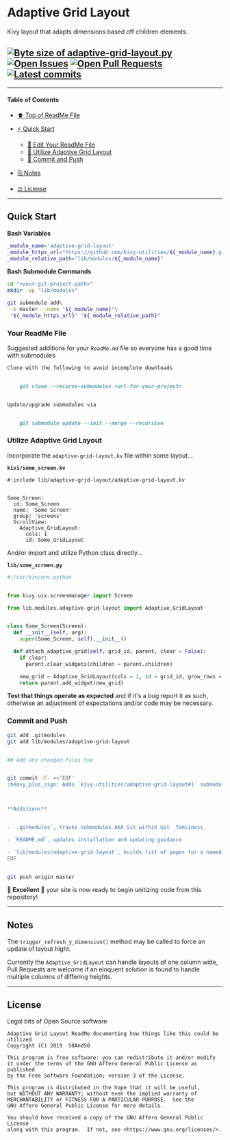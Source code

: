 # Adaptive Grid Layout
[heading__title]:
  #adaptive-grid-layout
  "&#x2B06; Top of ReadMe File"


Kivy layout that adapts dimensions based off children elements.


## [![Byte size of adaptive-grid-layout.py][badge__master__adaptive_grid_layout__source_code]][adaptive_grid_layout__master__source_code] [![Open Issues][badge__issues__adaptive_grid_layout]][issues__adaptive_grid_layout] [![Open Pull Requests][badge__pull_requests__adaptive_grid_layout]][pull_requests__adaptive_grid_layout] [![Latest commits][badge__commits__adaptive_grid_layout__master]][commits__adaptive_grid_layout__master]



------


#### Table of Contents


- [:arrow_up: Top of ReadMe File][heading__title]

- [:zap: Quick Start][heading__quick_start]

  - [:memo: Edit Your ReadMe File][heading__your_readme_file]
  - [:snake: Utilize Adaptive Grid Layout][heading__utilize]
  - [:floppy_disk: Commit and Push][heading__commit_and_push]

- [&#x1F5D2; Notes][heading__notes]

- [&#x2696; License][heading__license]


------



## Quick Start
[heading__quick_start]:
  #quick-start
  "&#9889; Perhaps as easy as one, 2.0,..."


**Bash Variables**


```Bash
_module_name='adaptive-grid-layout'
_module_https_url="https://github.com/kivy-utilities/${_module_name}.git"
_module_relative_path="lib/modules/${_module_name}"
```


**Bash Submodule Commands**


```Bash
cd "<your-git-project-path>"
mkdir -vp "lib/modules"

git submodule add\
 -b master --name "${_module_name}"\
 "${_module_https_url}" "${_module_relative_path}"
```


### Your ReadMe File
[heading__your_readme_file]:
  #your-readme-file
  "&#x1F578; Suggested additions for your ReadMe.md file so everyone has a good time with submodules"


Suggested additions for your _`ReadMe.md`_ file so everyone has a good time with submodules


```MarkDown
Clone with the following to avoid incomplete downloads


    git clone --recurse-submodules <url-for-your-project>


Update/upgrade submodules via


    git submodule update --init --merge --recursive
```


### Utilize Adaptive Grid Layout
[heading__utilize]:
  #utilize-adaptive-grid-layout
  "&#x1F40D; How to make use of this submodule within another project"


Incorporate the `adaptive-grid-layout.kv` file within some layout...


**`kivi/some_screen.kv`**


```Kivy
#:include lib/adaptive-grid-layout/adaptive-grid-layout.kv


Some_Screen:
  id: Some_Screen
  name: 'Some Screen'
  group: 'screens'
  ScrollView:
    Adaptive_GridLayout:
      cols: 1
      id: Some_GridLayout
```


And/or import and utilize Python class directly...


**`lib/some_screen.py`**


```Python
#!/usr/bin/env python


from kivy.uix.screenmanager import Screen

from lib.modules.adaptive-grid-layout import Adaptive_GridLayout


class Some_Screen(Screen):
  def __init__(self, arg):
    super(Some_Screen, self).__init__()

  def attach_adaptive_grid(self, grid_id, parent, clear = False):
    if clear:
      parent.clear_widgets(children = parent.children)

    new_grid = Adaptive_GridLayout(cols = 1, id = grid_id, grow_rows = True)
    return parent.add_widget(new_grid)
```


**Test that things operate as expected** and if it's a bug report it as such, otherwise an adjustment of expectations and/or code may be necessary.


### Commit and Push
[heading__commit_and_push]:
  #commit-and-push
  "&#x1F4BE; It may be just this easy..."


```Bash
git add .gitmodules
git add lib/modules/adaptive-grid-layout


## Add any changed files too


git commit -F- <<'EOF'
:heavy_plus_sign: Adds `kivy-utilities/adaptive-grid-layout#1` submodule



**Additions**


- `.gitmodules`, tracks submodules AKA Git within Git _fanciness_

- `README.md`, updates installation and updating guidance

- `lib/modules/adaptive-grid-layout`, builds list of pages for a named collection
EOF


git push origin master
```


**:tada: Excellent :tada:** your site is now ready to begin unitizing code from this repository!


___


## Notes
[heading__notes]:
  #notes
  "&#x1F5D2; Additional resources and things to keep in mind when developing"


The `trigger_refresh_y_dimension()` method may be called to force an update of layout hight.

Currently the `Adaptive_GridLayout` can handle layouts of one column wide, Pull Requests are welcome if an eloquent solution is found to handle multiple columns of differing heights.


___


## License
[heading__license]:
  #license
  "&#x2696; Legal bits of Open Source software"


Legal bits of Open Source software


```
Adaptive Grid Layout ReadMe documenting how things like this could be utilized
Copyright (C) 2019  S0AndS0

This program is free software: you can redistribute it and/or modify
it under the terms of the GNU Affero General Public License as published
by the Free Software Foundation; version 3 of the License.

This program is distributed in the hope that it will be useful,
but WITHOUT ANY WARRANTY; without even the implied warranty of
MERCHANTABILITY or FITNESS FOR A PARTICULAR PURPOSE.  See the
GNU Affero General Public License for more details.

You should have received a copy of the GNU Affero General Public License
along with this program.  If not, see <https://www.gnu.org/licenses/>.
```



[badge__commits__adaptive_grid_layout__master]:
  https://img.shields.io/github/last-commit/kivy-utilities/adaptive-grid-layout/master.svg

[commits__adaptive_grid_layout__master]:
  https://github.com/kivy-utilities/adaptive-grid-layout/commits/master
  "&#x1F4DD; History of changes on this branch"


[adaptive_grid_layout__community]:
  https://github.com/kivy-utilities/adaptive-grid-layout/community
  "&#x1F331; Dedicated to functioning code"


[badge__issues__adaptive_grid_layout]:
  https://img.shields.io/github/issues/kivy-utilities/adaptive-grid-layout.svg

[issues__adaptive_grid_layout]:
  https://github.com/kivy-utilities/adaptive-grid-layout/issues
  "&#x2622; Search for and _bump_ existing issues or open new issues for project maintainer to address."


[badge__pull_requests__adaptive_grid_layout]:
  https://img.shields.io/github/issues-pr/kivy-utilities/adaptive-grid-layout.svg

[pull_requests__adaptive_grid_layout]:
  https://github.com/kivy-utilities/adaptive-grid-layout/pulls
  "&#x1F3D7; Pull Request friendly, though please check the Community guidelines"


[badge__master__adaptive_grid_layout__source_code]:
  https://img.shields.io/github/size/kivy-utilities/adaptive-grid-layout/__init__.py.svg?label=__init__.py

[adaptive_grid_layout__master__source_code]:
  https://github.com/kivy-utilities/adaptive-grid-layout/blob/master/adaptive-grid-layout.py
  "&#x2328; Project source code!"
